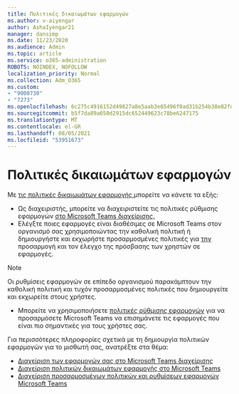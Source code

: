 ```yaml
---
title: Πολιτικές δικαιωμάτων εφαρμογών
ms.author: v-aiyengar
author: AshaIyengar21
manager: dansimp
ms.date: 11/23/2020
ms.audience: Admin
ms.topic: article
ms.service: o365-administration
ROBOTS: NOINDEX, NOFOLLOW
localization_priority: Normal
ms.collection: Adm_O365
ms.custom:
- "9000730"
- "7273"
ms.openlocfilehash: 6c275c4916152d49827a8e5aab3e65496f0ad31b254b38e82fdd1ad29554f7d2
ms.sourcegitcommit: b5f7da89a650d2915dc652449623c78be6247175
ms.translationtype: MT
ms.contentlocale: el-GR
ms.lasthandoff: 08/05/2021
ms.locfileid: "53951673"
---
```

# <a name="app-permission-policies"></a>Πολιτικές δικαιωμάτων εφαρμογών

Με [τις πολιτικές δικαιωμάτων εφαρμογής,](https://docs.microsoft.com/microsoftteams/teams-app-permission-policies)μπορείτε να κάνετε τα εξής:
- Ως διαχειριστής, μπορείτε να διαχειριστείτε τις πολιτικές ρύθμισης εφαρμογών [στο Microsoft Teams διαχείρισης.](https://admin.teams.microsoft.com/policies/app-permission)
- Ελέγξτε ποιες εφαρμογές είναι διαθέσιμες σε Microsoft Teams στον οργανισμό σας χρησιμοποιώντας την καθολική πολιτική ή δημιουργήστε και εκχωρήστε προσαρμοσμένες πολιτικές για [την](https://docs.microsoft.com/microsoftteams/teams-app-permission-policies#create-a-custom-app-permission-policy) προσαρμογή και τον έλεγχο της πρόσβασης των χρηστών σε εφαρμογές. 
> [!NOTE]
> Οι ρυθμίσεις εφαρμογών σε επίπεδο οργανισμού παρακάμπτουν την καθολική πολιτική και τυχόν προσαρμοσμένες πολιτικές που δημιουργείτε και εκχωρείτε στους χρήστες.
- Μπορείτε να χρησιμοποιήσετε [πολιτικές ρύθμισης εφαρμογών](https://docs.microsoft.com/microsoftteams/teams-app-setup-policies) για να προσαρμόσετε Microsoft Teams να επισημάνετε τις εφαρμογές που είναι πιο σημαντικές για τους χρήστες σας. 


Για περισσότερες πληροφορίες σχετικά με τη δημιουργία πολιτικών εφαρμογών για το μισθωτή σας, ανατρέξτε στα θέμα:
- [Διαχείριση των εφαρμογών σας στο Microsoft Teams διαχείρισης](https://docs.microsoft.com/MicrosoftTeams/manage-apps)
- [Διαχείριση πολιτικών δικαιωμάτων εφαρμογής στο Microsoft Teams](https://docs.microsoft.com/microsoftteams/teams-app-permission-policies)
- [Διαχείριση προσαρμοσμένων πολιτικών και ρυθμίσεων εφαρμογών Microsoft Teams](https://docs.microsoft.com/MicrosoftTeams/teams-custom-app-policies-and-settings)
